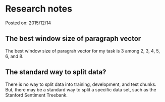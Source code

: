 # Research notes

Posted on: 2015/12/14


## The best window size of paragraph vector

The best window size of paragrah vector for my task is 3 among 2, 3, 4, 5, 6,
and 8.


## The standard way to split data?

There is no way to split data into training, development, and test chunks.
But, there may be a standard way to split a specific data set,
such as the Stanford Sentiment Treebank.
